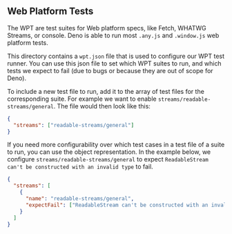 ## Web Platform Tests

The WPT are test suites for Web platform specs, like Fetch, WHATWG Streams, or
console. Deno is able to run most `.any.js` and `.window.js` web platform tests.

This directory contains a `wpt.json` file that is used to configure our WPT test
runner. You can use this json file to set which WPT suites to run, and which
tests we expect to fail (due to bugs or because they are out of scope for Deno).

To include a new test file to run, add it to the array of test files for the
corresponding suite. For example we want to enable
`streams/readable-streams/general`. The file would then look like this:

```json
{
  "streams": ["readable-streams/general"]
}
```

If you need more configurability over which test cases in a test file of a suite
to run, you can use the object representation. In the example below, we
configure `streams/readable-streams/general` to expect
`ReadableStream can't be constructed with an invalid type` to fail.

```json
{
  "streams": [
    {
      "name": "readable-streams/general",
      "expectFail": ["ReadableStream can't be constructed with an invalid type"]
    }
  ]
}
```
